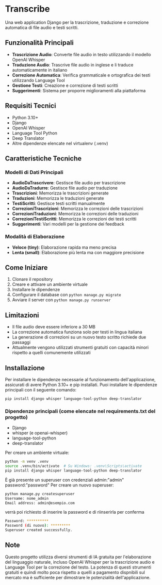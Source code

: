 # Transcribe

Una web application Django per la trascrizione, traduzione e correzione automatica di file audio e testi scritti.

## Funzionalità Principali

- **Trascrizione Audio**: Converte file audio in testo utilizzando il modello OpenAI Whisper
- **Traduzione Audio**: Trascrive file audio in inglese e li traduce automaticamente in italiano
- **Correzione Automatica**: Verifica grammaticale e ortografica dei testi utilizzando Language Tool
- **Gestione Testi**: Creazione e correzione di testi scritti
- **Suggerimenti**: Sistema per proporre miglioramenti alla piattaforma

## Requisiti Tecnici

- Python 3.10+
- Django
- OpenAI Whisper
- Language Tool Python
- Deep Translator
- Altre dipendenze elencate nel virtualenv (.venv)

## Caratteristiche Tecniche

### Modelli di Dati Principali

- **AudioDaTrascrivere**: Gestisce file audio per trascrizione
- **AudioDaTradurre**: Gestisce file audio per traduzione
- **Trascrizioni**: Memorizza le trascrizioni generate
- **Traduzioni**: Memorizza le traduzioni generate
- **TestiScritti**: Gestisce testi scritti manualmente
- **CorrezioniTrascrizioni**: Memorizza le correzioni delle trascrizioni
- **CorrezioniTraduzioni**: Memorizza le correzioni delle traduzioni
- **CorrezioniTestiScritti**: Memorizza le correzioni dei testi scritti
- **Suggerimenti**: Vari modelli per la gestione dei feedback

### Modalità di Elaborazione

- **Veloce (tiny)**: Elaborazione rapida ma meno precisa
- **Lenta (small)**: Elaborazione più lenta ma con maggiore precisione

## Come Iniziare

1. Clonare il repository
2. Creare e attivare un ambiente virtuale
3. Installare le dipendenze
4. Configurare il database con `python manage.py migrate`
5. Avviare il server con `python manage.py runserver`

## Limitazioni

- Il file audio deve essere inferiore a 30 MB
- La correzione automatica funziona solo per testi in lingua italiana
- La generazione di correzioni su un nuovo testo scritto richiede due passaggi
- Attualmente vengono utilizzati strumenti gratuiti con capacità minori rispetto a quelli comunemente utilizzati

## Installazione

Per installare le dipendenze necessarie al funzionamento dell'applicazione, assicurati di avere Python 3.10+ e pip installati. Puoi installare le dipendenze principali con il seguente comando:

```bash
pip install django whisper language-tool-python deep-translator
```

### Dipendenze principali (come elencate nel requirements.txt del progetto)
- Django
- whisper (e openai-whisper)
- language-tool-python
- deep-translator

Per creare un ambiente virtuale:

```bash
python -m venv .venv
source .venv/bin/activate  # Su Windows: .venv\Scripts\activate
pip install django whisper language-tool-python deep-translator
```


È già presente un superuser con credenziali admin:"admin" password:"password"
Per creare un nuovo superuser:

```bash
python manage.py createsuperuser
Username: nome_admin
Email address: admin@esempio.com
```

verrà poi richiesto di inserire la password e di riinserirla per conferma

```bash
Password: **********
Password (di nuovo): *********
Superuser created successfully.
```

## Note

Questo progetto utilizza diversi strumenti di IA gratuita per l'elaborazione del linguaggio naturale, incluso OpenAI Whisper per la trascrizione audio e Language Tool per la correzione del testo. La potenza di questi strumenti gratuiti e quindi molto poca rispetto a quelli a pagamento dispnibili sul mercato ma è sufficiente per dimostrare le potenzialità dell'applicazione.